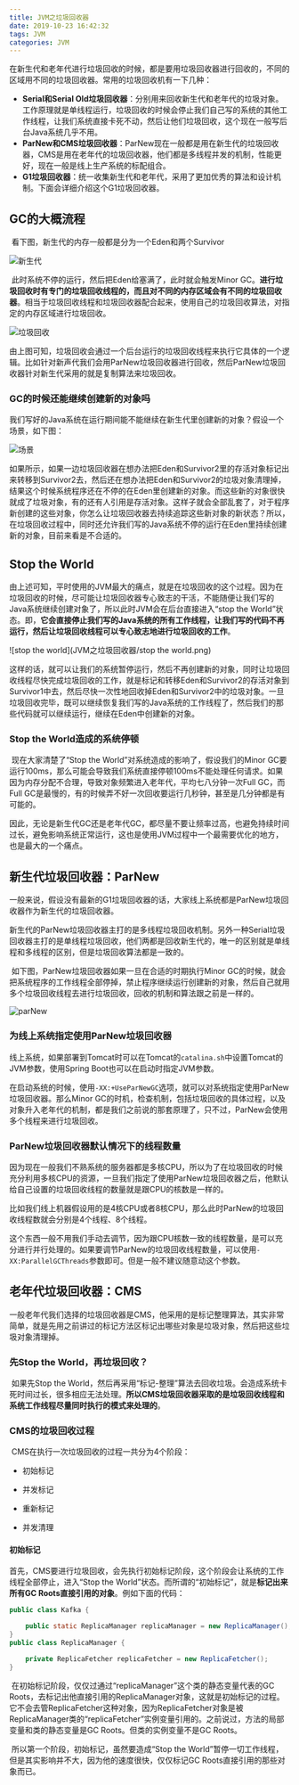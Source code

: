 ```yaml
---
title: JVM之垃圾回收器
date: 2019-10-23 16:42:32
tags: JVM
categories: JVM
---
```


​		在新生代和老年代进行垃圾回收的时候，都是要用垃圾回收器进行回收的，不同的区域用不同的垃圾回收器。常用的垃圾回收机有一下几种：

- **Serial和Serial Old垃圾回收器**：分别用来回收新生代和老年代的垃圾对象。工作原理就是单线程运行，垃圾回收的时候会停止我们自己写的系统的其他工作线程，让我们系统直接卡死不动，然后让他们垃圾回收，这个现在一般写后台Java系统几乎不用。
- **ParNew和CMS垃圾回收器**：ParNew现在一般都是用在新生代的垃圾回收器，CMS是用在老年代的垃圾回收器，他们都是多线程并发的机制，性能更好，现在一般是线上生产系统的标配组合。
- **G1垃圾回收器**：统一收集新生代和老年代，采用了更加优秀的算法和设计机制。下面会详细介绍这个G1垃圾回收器。

## GC的大概流程

​		看下图，新生代的内存一般都是分为一个Eden和两个Survivor

![新生代](JVM之垃圾回收器/新生代.png)

​		此时系统不停的运行，然后把Eden给塞满了，此时就会触发Minor GC。**进行垃圾回收时有专门的垃圾回收线程的，而且对不同的内存区域会有不同的垃圾回收器**。相当于垃圾回收线程和垃圾回收器配合起来，使用自己的垃圾回收算法，对指定的内存区域进行垃圾回收。

![垃圾回收](JVM之垃圾回收器/垃圾回收.png)

​		由上图可知，垃圾回收会通过一个后台运行的垃圾回收线程来执行它具体的一个逻辑。比如针对新声代我们会用ParNew垃圾回收器进行回收，然后ParNew垃圾回收器针对新生代采用的就是复制算法来垃圾回收。

### GC的时候还能继续创建新的对象吗

​		我们写好的Java系统在运行期间能不能继续在新生代里创建新的对象？假设一个场景，如下图：

![场景](JVM之垃圾回收器/场景.png)

​		如果所示，如果一边垃圾回收器在想办法把Eden和Survivor2里的存活对象标记出来转移到Survivor2去，然后还在想办法把Eden和Survivor2的垃圾对象清理掉，结果这个时候系统程序还在不停的在Eden里创建新的对象。而这些新的对象很快就成了垃圾对象，有的还有人引用是存活对象。这样子就会全部乱套了，对于程序新创建的这些对象，你怎么让垃圾回收器去持续追踪这些新对象的新状态？所以，在垃圾回收过程中，同时还允许我们写的Java系统不停的运行在Eden里持续创建新的对象，目前来看是不合适的。

## Stop the World

​		由上述可知，平时使用的JVM最大的痛点，就是在垃圾回收的这个过程。因为在垃圾回收的时候，尽可能让垃圾回收器专心致志的干活，不能随便让我们写的Java系统继续创建对象了，所以此时JVM会在后台直接进入“stop the World”状态。即，**它会直接停止我们写的Java系统的所有工作线程，让我们写的代码不再运行，然后让垃圾回收线程可以专心致志地进行垃圾回收的工作**。

![stop the world](JVM之垃圾回收器/stop the world.png)

​		这样的话，就可以让我们的系统暂停运行，然后不再创建新的对象，同时让垃圾回收线程尽快完成垃圾回收的工作，就是标记和转移Eden和Survivor2的存活对象到Survivor1中去，然后尽快一次性地回收掉Eden和Survivor2中的垃圾对象。一旦垃圾回收完毕，既可以继续恢复我们写的Java系统的工作线程了，然后我们的那些代码就可以继续运行，继续在Eden中创建新的对象。

### Stop the World造成的系统停顿

​		现在大家清楚了“Stop the World”对系统造成的影响了，假设我们的Minor GC要运行100ms，那么可能会导致我们系统直接停顿100ms不能处理任何请求。如果因为内存分配不合理，导致对象频繁进入老年代，平均七八分钟一次Full GC，而Full GC是最慢的，有的时候弄不好一次回收要运行几秒钟，甚至是几分钟都是有可能的。

​		因此，无论是新生代GC还是老年代GC，都尽量不要让频率过高，也避免持续时间过长，避免影响系统正常运行，这也是使用JVM过程中一个最需要优化的地方，也是最大的一个痛点。

## 新生代垃圾回收器：ParNew

​		一般来说，假设没有最新的G1垃圾回收器的话，大家线上系统都是ParNew垃圾回收器作为新生代的垃圾回收器。

​		新生代的ParNew垃圾回收器主打的是多线程垃圾回收机制。另外一种Serial垃圾回收器主打的是单线程垃圾回收，他们两都是回收新生代的，唯一的区别就是单线程和多线程的区别，但是垃圾回收算法都是一致的。

​		如下图，ParNew垃圾回收器如果一旦在合适的时期执行Minor GC的时候，就会把系统程序的工作线程全部停掉，禁止程序继续运行创建新的对象，然后自己就用多个垃圾回收线程去进行垃圾回收，回收的机制和算法跟之前是一样的。

![parNew](JVM之垃圾回收器/parNew.png)

### 为线上系统指定使用ParNew垃圾回收器

​		线上系统，如果部署到Tomcat时可以在Tomcat的`catalina.sh`中设置Tomcat的JVM参数，使用Spring Boot也可以在启动时指定JVM参数。

​		在启动系统的时候，使用`-XX:+UseParNewGC`选项，就可以对系统指定使用ParNew垃圾回收器。那么Minor GC的时机，检查机制，包括垃圾回收的具体过程，以及对象升入老年代的机制，都是我们之前说的那套原理了，只不过，ParNew会使用多个线程来进行垃圾回收。

### ParNew垃圾回收器默认情况下的线程数量

​		因为现在一般我们不熟系统的服务器都是多核CPU，所以为了在垃圾回收的时候充分利用多核CPU的资源，一旦我们指定了使用ParNew垃圾回收器之后，他默认给自己设置的垃圾回收线程的数量就是跟CPU的核数是一样的。

​		比如我们线上机器假设用的是4核CPU或者8核CPU，那么此时ParNew的垃圾回收线程数就会分别是4个线程、8个线程。

​		这个东西一般不用我们手动去调节，因为跟CPU核数一致的线程数量，是可以充分进行并行处理的。如果要调节ParNew的垃圾回收线程数量，可以使用`-XX:ParallelGCThreads`参数即可。但是一般不建议随意动这个参数。

## 老年代垃圾回收器：CMS

​		一般老年代我们选择的垃圾回收器是CMS，他采用的是标记整理算法，其实非常简单，就是先用之前讲过的标记方法区标记出哪些对象是垃圾对象，然后把这些垃圾对象清理掉。

### 先Stop the World，再垃圾回收？

​		如果先Stop the World，然后再采用“标记-整理”算法去回收垃圾。会造成系统卡死时间过长，很多相应无法处理。**所以CMS垃圾回收器采取的是垃圾回收线程和系统工作线程尽量同时执行的模式来处理的**。

### CMS的垃圾回收过程

​		CMS在执行一次垃圾回收的过程一共分为4个阶段：

- 初始标记

- 并发标记

- 重新标记

- 并发清理

#### 初始标记

​		首先，CMS要进行垃圾回收，会先执行初始标记阶段，这个阶段会让系统的工作线程全部停止，进入“Stop the World”状态。而所谓的“初始标记”，就是**标记出来所有GC Roots直接引用的对象**。例如下面的代码：

```java
public class Kafka {

    public static ReplicaManager replicaManager = new ReplicaManager();
}
public class ReplicaManager {

    private ReplicaFetcher replicaFetcher = new ReplicaFetcher();
}
```

​		在初始标记阶段，仅仅过通过“replicaManager”这个类的静态变量代表的GC Roots，去标记出他直接引用的ReplicaManager对象，这就是初始标记的过程。它不会去管ReplicaFetcher这种对象，因为ReplicaFetcher对象是被ReplicaManager类的“replicaFetcher”实例变量引用的。之前说过，方法的局部变量和类的静态变量是GC Roots。但类的实例变量不是GC Roots。

​		所以第一个阶段，初始标记，虽然要造成“Stop the World”暂停一切工作线程，但是其实影响并不大，因为他的速度很快，仅仅标记GC Roots直接引用的那些对象而已。